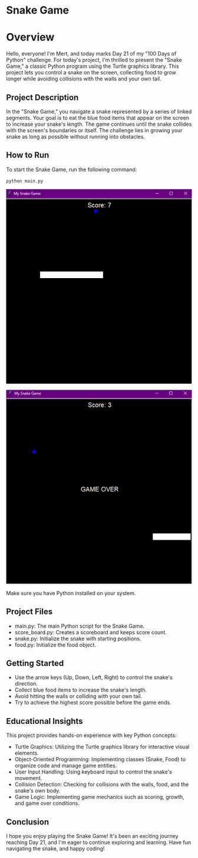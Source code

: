# Snake Game
# Overview
Hello, everyone! I'm Mert, and today marks Day 21 of my "100 Days of Python" challenge. For today's project, I'm thrilled to present the "Snake Game," a classic Python program using the Turtle graphics library. This project lets you control a snake on the screen, collecting food to grow longer while avoiding collisions with the walls and your own tail.

## Project Description
In the "Snake Game," you navigate a snake represented by a series of linked segments. Your goal is to eat the blue food items that appear on the screen to increase your snake's length. The game continues until the snake collides with the screen's boundaries or itself. The challenge lies in growing your snake as long as possible without running into obstacles.


## How to Run
To start the Snake Game, run the following command:

```bash
python main.py
```
![snake_game](game_screenshot.png)

![snake_game](game_over_screen.png)

Make sure you have Python installed on your system.

## Project Files
* main.py: The main Python script for the Snake Game.
* score_board.py: Creates a scoreboard and keeps score count.
* snake.py: Initialize the snake with starting positions.
* food.py: Initialize the food object.

## Getting Started
* Use the arrow keys (Up, Down, Left, Right) to control the snake's direction.
* Collect blue food items to increase the snake's length.
* Avoid hitting the walls or colliding with your own tail.
* Try to achieve the highest score possible before the game ends.
  
## Educational Insights
This project provides hands-on experience with key Python concepts:

* Turtle Graphics: Utilizing the Turtle graphics library for interactive visual elements.
* Object-Oriented Programming: Implementing classes (Snake, Food) to organize code and manage game entities.
* User Input Handling: Using keyboard input to control the snake's movement.
* Collision Detection: Checking for collisions with the walls, food, and the snake's own body.
* Game Logic: Implementing game mechanics such as scoring, growth, and game over conditions.


## Conclusion
I hope you enjoy playing the Snake Game! It's been an exciting journey reaching Day 21, and I'm eager to continue exploring and learning. Have fun navigating the snake, and happy coding!
